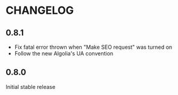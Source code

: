 # CHANGELOG

## 0.8.1

- Fix fatal error thrown when "Make SEO request" was turned on
- Follow the new Algolia's UA convention

## 0.8.0

Initial stable release